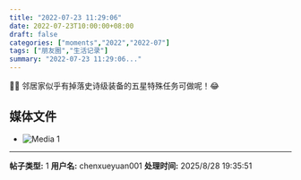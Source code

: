 ```yaml
---
title: "2022-07-23 11:29:06"
date: 2022-07-23T10:00:00+08:00
draft: false
categories: ["moments","2022","2022-07"]
tags: ["朋友圈","生活记录"]
summary: "2022-07-23 11:29:06..."
---
```


🌈🌈 邻居家似乎有掉落史诗级装备的五星特殊任务可做呢！😂

## 媒体文件

- ![Media 1](/Moments/photos/2022-07-23/202207231129060.jpg)

---

**帖子类型:** 1
**用户名:** chenxueyuan001
**处理时间:** 2025/8/28 19:35:51